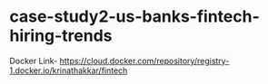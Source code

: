 # case-study2-us-banks-fintech-hiring-trends

Docker Link- https://cloud.docker.com/repository/registry-1.docker.io/krinathakkar/fintech 
